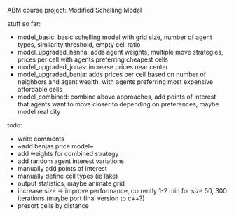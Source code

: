 ABM course project: Modified Schelling Model

stuff so far:
- model_basic: basic schelling model with grid size, number of agent types, similarity threshold, empty cell ratio
- model_upgraded_hanna: adds agent weights, multiple move strategies, prices per cell with agents preferring cheapest cells
- model_upgraded_jonas: increase prices near center
- model_upgraded_benja: adds prices per cell based on number of neighbors and agent wealth, with agents preferring most expensive affordable cells
- model_combined: combine above approaches, add points of interest that agents want to move closer to depending on preferences, maybe model real city

todo:
- write comments
- ~add benjas price model~
- add weights for combined strategy
- add random agent interest variations
- manually add points of interest
- manually define cell types (ie lake)
- output statistics, maybe animate grid
- increase size -> improve performance, currently 1-2 min for size 50, 300 iterations (maybe port final version to c++?)
- presort cells by distance
